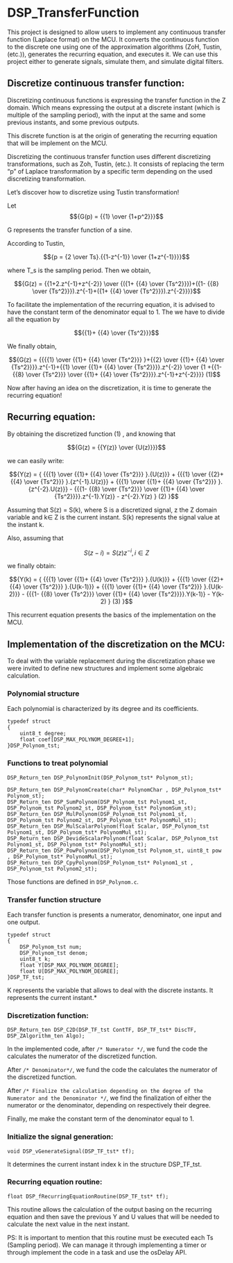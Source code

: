# DSP_TransferFunction

This project is designed to allow users to implement any continuous transfer function (Laplace format) on the MCU. It converts the continuous function to the discrete one using one of the approximation algorithms (ZoH, Tustin, (etc.)), generates the recurring equation, and executes it. We can use this project either to generate signals, simulate them, and simulate digital filters.

## Discretize continuous transfer function:

Discretizing continuous functions is expressing the transfer function in the Z domain. Which means expressing the output at a discrete instant (which is multiple of the sampling period), with the input at the same and some previous instants, and some previous outputs.

This discrete function is at the origin of generating the recurring equation that will be implement on the MCU.

Discretizing the continuous transfer function uses different discretizing transformations, such as Zoh, Tustin, (etc.). It consists of replacing the term “p” of Laplace transformation by a specific term depending on the used discretizing transformation.

Let’s discover how to discretize using Tustin transformation!

Let $${G(p) = {{1} \over {1+p^2}}}$$

G represents the transfer function of a sine. 

According to Tustin, 

$${p = {2 \over Ts}.{{1-z^{-1}} \over {1+z^{-1}}}}$$

where T_s is the sampling period. Then we obtain, 

$${G(z) = {{1+2.z^{-1}+z^{-2}} \over {({1+ {{4} \over {Ts^2}}})+({1- {{8} \over {Ts^2}}}).z^{-1}+({1+ {{4} \over {Ts^2}}}).z^{-2}}}}$$

To facilitate the implementation of the recurring equation, it is advised to have the constant term of the denominator equal to 1. The we have to divide all the equation by 

$${{1}+ {{4} \over {Ts^2}}}$$

We finally obtain, 

$${G(z) = {{{{1} \over {{1}+ {{4} \over {Ts^2}}} }+{{2} \over {{1}+ {{4} \over {Ts^2}}}}.z^{-1}+{{1} \over {{1}+ {{4} \over {Ts^2}}}}.z^{-2}} \over {1 +{{1- {{8} \over {Ts^2}}} \over {{1}+ {{4} \over {Ts^2}}}}.z^{-1}+z^{-2}}}}     (1)$$

Now after having an idea on the discretization, it is time to generate the recurring equation!

## Recurring equation:

By obtaining the discretized function (1) , and knowing that 

$${G(z) = {{Y(z)} \over {U(z)}}}$$

we can easily write:

$${Y(z) = { {{{1} \over {{1}+ {{4} \over {Ts^2}}} }.{U(z)}} + {{{1} \over {{2}+ {{4} \over {Ts^2}}} }.{z^{-1}.U(z)}} + {{{1} \over {{1}+ {{4} \over {Ts^2}}} }.{z^{-2}.U(z)}} - {{{1- {{8} \over {Ts^2}}} \over {{1}+ {{4} \over {Ts^2}}}}.z^{-1}.Y(z)} - z^{-2}.Y(z)  }   (2) }$$


Assuming that S(z) = S(k), where S is a discretized signal, z the Z domain variable and  k∈ Z is the current instant. S(k) represents the signal value at the instant k.

Also, assuming that 

$$S(z-i) = S(z) z^{-i},  i∈ Z$$ 

we finally obtain:

$${Y(k) = { {{{1} \over {{1}+ {{4} \over {Ts^2}}} }.{U(k)}} + {{{1} \over {{2}+ {{4} \over {Ts^2}}} }.{U(k-1)}} + {{{1} \over {{1}+ {{4} \over {Ts^2}}} }.{U(k-2)}} - {{{1- {{8} \over {Ts^2}}} \over {{1}+ {{4} \over {Ts^2}}}}.Y(k-1)} - Y(k-2)  }   (3) }$$


This recurrent equation presents the basics of the implementation on the MCU.

## Implementation of the discretization on the MCU:

To deal with the variable replacement during the discretization phase we were invited to define new structures and implement some algebraic calculation. 

### Polynomial structure 

Each polynomial is characterized by its degree and its coefficients.

```
typedef struct
{
	uint8_t degree;
	float coef[DSP_MAX_POLYNOM_DEGREE+1];
}DSP_Polynom_tst;
```

### Functions to treat polynomial

```
DSP_Return_ten DSP_PolynomInit(DSP_Polynom_tst* Polynom_st);

DSP_Return_ten DSP_PolynomCreate(char* PolynomChar , DSP_Polynom_tst* Polynom_st);
DSP_Return_ten DSP_SumPolynom(DSP_Polynom_tst Polynom1_st, DSP_Polynom_tst Polynom2_st, DSP_Polynom_tst* PolynomSum_st);
DSP_Return_ten DSP_MulPolynom(DSP_Polynom_tst Polynom1_st, DSP_Polynom_tst Polynom2_st, DSP_Polynom_tst* PolynomMul_st);
DSP_Return_ten DSP_MulScalarPolynom(float Scalar, DSP_Polynom_tst Polynom1_st, DSP_Polynom_tst* PolynomMul_st);
DSP_Return_ten DSP_DevideScalarPolynom(float Scalar, DSP_Polynom_tst Polynom1_st, DSP_Polynom_tst* PolynomMul_st);
DSP_Return_ten DSP_PowPolynom(DSP_Polynom_tst Polynom_st, uint8_t pow , DSP_Polynom_tst* PolynomMul_st);
DSP_Return_ten DSP_CpyPolynom(DSP_Polynom_tst* Polynom1_st , DSP_Polynom_tst Polynom2_st);
```

Those functions are defined in ```DSP_Polynom.c```.

### Transfer function structure 

Each transfer function is presents a numerator, denominator, one input and one output. 

```
typedef struct
{
	DSP_Polynom_tst num;
	DSP_Polynom_tst denom;
	uint8_t k;
	float Y[DSP_MAX_POLYNOM_DEGREE];
	float U[DSP_MAX_POLYNOM_DEGREE];
}DSP_TF_tst;
```

K represents the variable that allows to deal with the discrete instants. It represents the current instant.*

### Discretization function: 

```DSP_Return_ten DSP_C2D(DSP_TF_tst ContTF, DSP_TF_tst* DiscTF, DSP_ZAlgorithm_ten Algo);```

In the implemented code, after ```/* Numerator */```, we fund the code the calculates the numerator of the discretized function.

After ```/* Denominator*/```, we fund the code the calculates the numerator of the discretized function.

After ```/* Finalize the calculation depending on the degree of the Numerator and the Denominator */```, we find the finalization of either the numerator or the denominator, depending on respectively their degree.

Finally, me make the constant term of the denominator equal to 1.

### Initialize the signal generation: 

```void DSP_vGenerateSignal(DSP_TF_tst* tf);```

It determines the current instant index k in the structure DSP_TF_tst.

### Recurring equation routine: 

``` float DSP_fRecurringEquationRoutine(DSP_TF_tst* tf); ```

This routine allows the calculation of the output basing on the recurring equation and then save the previous Y and U values that will be needed to calculate the next value in the next instant.

PS: It is important to mention that this routine must be executed each Ts (Sampling period). We can manage it through implementing a timer or through implement the code in a task and use the osDelay API.
